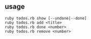 ## usage

```shell
ruby todos.rb show [--undone|--done]
ruby todos.rb add <title>
ruby todos.rb done <number>
ruby todos.rb remove <number>
```